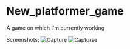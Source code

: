 # New_platformer_game
A game on which I'm currently working

Screenshots:
![Capture](https://user-images.githubusercontent.com/85677264/178152313-936db601-37ba-42d1-abda-de700bd44efe.PNG)
![Capturse](https://user-images.githubusercontent.com/85677264/178152332-826c0f3b-22e6-4b3d-8f2e-1bc655c9d16d.PNG)
